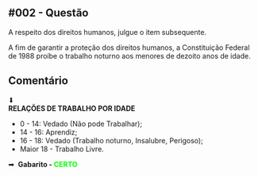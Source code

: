 <h2 data-en-clipboard="true" data-pm-slice="1 1 []" id="isPasted"><strong>#002 - Quest&atilde;o</strong></h2>
<p>A respeito dos direitos humanos, julgue o item subsequente.</p>
<p>A fim de garantir a prote&ccedil;&atilde;o dos direitos humanos, a Constitui&ccedil;&atilde;o Federal de 1988 pro&iacute;be o trabalho noturno aos menores de dezoito anos de idade.</p>
<h2><strong><span></span></strong></h2>
<h2><strong><span>Coment&aacute;rio</span></strong></h2>
<div>
<div data-pm-slice="1 1 []" data-en-clipboard="true">⬇</div>
<strong><span>RELA&Ccedil;&Otilde;ES DE TRABALHO POR IDADE</span></strong></div>
<ul>
<li>
<div><span>0 - 14: Vedado&nbsp;</span>(<span>N&atilde;o pode Trabalhar</span>);</div>
</li>
<li>
<div><span>14 - 16: Aprendiz;</span></div>
</li>
<li>
<div><span>16 - 18: Vedado (Trabalho noturno, Insalubre, Perigoso);</span></div>
</li>
<li>
<div><span>Maior 18 - Trabalho Livre.</span></div>
</li>
</ul>
<div></div>
<div>
<div data-pm-slice="1 1 []" data-en-clipboard="true"><span>➡&nbsp;&nbsp;</span><strong>Gabarito -&nbsp;<span style="color: #00ff00;">CERTO</span></strong></div>
</div>
<p></p>
